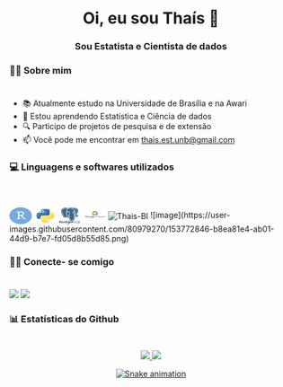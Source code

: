 #
<div>
  <h1 align="center">Oi, eu sou Thaís 👋</h1>
</div>

<h3 align="center"> Sou Estatista e Cientista de dados</h3>
 
 
 <h3>🙋‍♀️ Sobre mim</h3>
 
 #
  
 - 📚 Atualmente estudo na Universidade de Brasília e na Awari
 - 📖 Estou aprendendo Estatística e Ciência de dados
 - 🔍 Participo de projetos de pesquisa e de extensão
 - 📫 Você pode me encontrar em [thais.est.unb@gmail.com](thais.est.unb@gmail.com)


 
<h3>💻 Linguagens e softwares utilizados</h3>
  
  #
  
<div style="display: inline_block"><br>
   <img align="center" alt="Thais-Rs" height="30" width="40" src="https://github.com/devicons/devicon/blob/master/icons/rstudio/rstudio-original.svg">
  <img align="center" alt="Thais-Python" height="30" width="40" src="https://raw.githubusercontent.com/devicons/devicon/master/icons/python/python-original.svg">
  <img align="center" alt="Thais-SQL" height="30" width="40" src="https://raw.githubusercontent.com/devicons/devicon/master/icons/postgresql/postgresql-original-wordmark.svg">
  <img align="center" alt="Thais-GC" height="30" width="40" src="https://raw.githubusercontent.com/devicons/devicon/master/icons/googlecloud/googlecloud-original-wordmark.svg">
  <img align="center" alt="Thais-BI" height="30" width="40" src="https://user-images.githubusercontent.com/80979270/153772846-b8ea81e4-ab01-44d9-b7e7-fd05d8b55d85.png">
  ![image](https://user-images.githubusercontent.com/80979270/153772846-b8ea81e4-ab01-44d9-b7e7-fd05d8b55d85.png)

</div>

 
  <h3> 🤜🤛 Conecte- se comigo </h3>
  
  #
  
  <div> 
  <a href="https://www.linkedin.com/in/thais-ssantos/" target="_blank"><img src="https://img.shields.io/badge/-LinkedIn-%230077B5?style=for-the-badge&logo=linkedin&logoColor=white" target="_blank"></a> 
   <a href="https://www.instagram.com/__thaiss/" target="_blank"><img src="https://img.shields.io/badge/-Instagram-%23E4405F?style=for-the-badge&logo=instagram&logoColor=white" target="_blank"></a>
</div>
  
 

  
  <h3>📊 Estatísticas do Github</h3>

#
<div align="center">
  <a href="https://github.com/tsthais">
  <img height="150em" src="https://github-readme-stats.vercel.app/api?username=tsthais&show_icons=true&theme=dracula&include_all_commits=true&count_private=true"/>
  <img height="150em" src="https://github-readme-stats.vercel.app/api/top-langs/?username=tsthais&layout=compact&langs_count=7&theme=dracula"/>
   
 
  
 
  ![Snake animation](https://github.com/tsthais/tsthais/blob/output/github-contribution-grid-snake.svg)
 
   </div>
  
  
